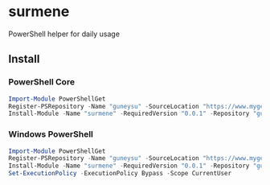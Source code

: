 # surmene

PowerShell helper for daily usage

## Install


### PowerShell Core
```powershell
Import-Module PowerShellGet
Register-PSRepository -Name "guneysu" -SourceLocation "https://www.myget.org/F/guneysu/api/v2"
Install-Module -Name "surmene" -RequiredVersion "0.0.1" -Repository "guneysu" 
```


### Windows PowerShell

```powershell
Import-Module PowerShellGet
Register-PSRepository -Name "guneysu" -SourceLocation "https://www.myget.org/F/guneysu/api/v2"
Install-Module -Name "surmene" -RequiredVersion "0.0.1" -Repository "guneysu" -Scope CurrentUser
Set-ExecutionPolicy -ExecutionPolicy Bypass -Scope CurrentUser
```